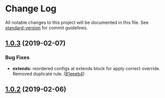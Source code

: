 # Change Log

All notable changes to this project will be documented in this file. See [standard-version](https://github.com/conventional-changelog/standard-version) for commit guidelines.

<a name="1.0.3"></a>
## [1.0.3](https://github.com/clickagy/eslint-config/compare/v1.0.2...v1.0.3) (2019-02-07)


### Bug Fixes

* **extends:** reordered configs at extends block for apply correct override. Removed duplicate rule. ([81eeeb4](https://github.com/clickagy/eslint-config/commit/81eeeb4))



<a name="1.0.2"></a>
## [1.0.2](https://github.com/clickagy/eslint-config/compare/v1.0.1...v1.0.2) (2019-02-06)
